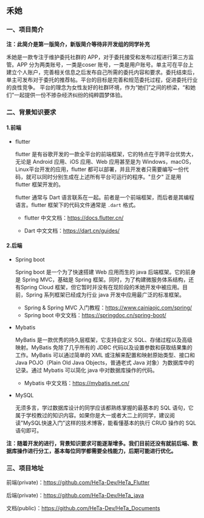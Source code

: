 ## 禾她 

### 一、项目简介

**注：此简介是第一版简介，新版简介等待非开发组的同学补充**

禾她是一款专注于维护委托社群的 APP，对于委托接受和发布过程进行第三方监管。APP 分为两类账号，一类是coser 账号，一类是用户账号。单主可在平台上建立个人账户，完善相关信息之后发布自己所需的委托内容和要求。委托结束后，单主可发布对于委托的推荐帖。平台的目标是完善和规范委托过程，促进委托行业的良性竞争。
平台的理念为女性友好的社群环境，作为“她们”之间的桥梁，“和她们”一起提供一份不掺杂经济纠纷的纯粹圆梦体验。



### 二、背景知识要求

#### 1.前端

- flutter

  flutter 是有谷歌开发的一款全平台的前端框架，它的特点在于跨平台优势大，无论是 Android 应用、iOS 应用、Web 应用甚至是为 Windows，macOS，Linux平台开发的应用，flutter 都可以部署，并且开发者只需要编写一份代码，就可以同时分别生成在上述所有平台可运行的程序。"旦夕" 正是用 flutter 框架开发的。

  flutter 通常与 Dart 语言联系在一起。前者是一个前端框架，而后者是其编程语言。flutter 框架下的代码文件通常是 `.dart` 格式。

  - flutter 中文文档：https://docs.flutter.cn/

  - Dart 中文文档：https://dart.cn/guides/

#### 2.后端

- Spring boot

  Spring boot 是一个为了快速搭建 Web 应用而生的 java 后端框架。它的前身是 Spring MVC，基础是 Spring 框架。同时，为了构建微服务体系结构，还有Spring Cloud 框架，但它暂时并没有在现阶段的禾她开发中被应用。目前，Spring 系列框架已经成为行业 java 开发中应用最广泛的标准框架。

  - Spring & Spring MVC 入门教程：https://www.cainiaojc.com/spring/
  - Spring boot 中文文档：https://springdoc.cn/spring-boot/

- Mybatis

  MyBatis 是一款优秀的持久层框架，它支持自定义 SQL、存储过程以及高级映射。MyBatis 免除了几乎所有的 JDBC 代码以及设置参数和获取结果集的工作。MyBatis 可以通过简单的 XML 或注解来配置和映射原始类型、接口和 Java POJO（Plain Old Java Objects，普通老式 Java 对象）为数据库中的记录。通过 Mybatis 可以简化 java 中对数据库操作的代码。

  - Mybatis 中文文档：https://mybatis.net.cn/

- MySQL

  无须多言，学过数据库设计的同学应该都熟练掌握的最基本的 SQL 语句，它属于学校教过的知识内容。如果你是大一或者大二上的同学，建议阅读"MySQL快速入门"这样的技术博客，能看懂基本的执行 CRUD 操作的 SQL 语句即可。

**注：随着开发的进行，背景知识要求可能逐渐增多。我们目前还没有就前后端、数据库操作进行分工，基本每位同学都需要全栈能力，后期可能进行优化。**



### 三、项目地址

前端(private)：https://github.com/HeTa-Dev/HeTa_Flutter

后端(private)：https://github.com/HeTa-Dev/HeTa_java

文档(public)：https://github.com/HeTa-Dev/HeTa_Documents